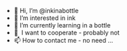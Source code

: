 - 👋 Hi, I’m @inkinabottle
- 👀 I’m interested in ink
- 🌱 I’m currently learning in a bottle
- 💞 ️ I want to cooperate - probably not
- 📫 How to contact me - no need ...

<!---
inkinabottle/inkinabottle is a ✨ special ✨ repository because its `README.md` (this file) appears on your GitHub profile.
You can click the Preview link to take a look at your changes.
--->
